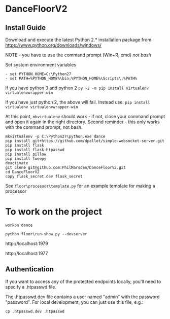 # DanceFloorV2

## Install Guide
Download and execute the latest Python 2.* installation package from https://www.python.org/downloads/windows/

NOTE - you have to use the command prompt (Win+R, cmd) *not bash*

Set system environment variables
```
- set PYTHON_HOME=C:\Python27
- set PATH=%PYTHON_HOME%\bin;%PYTHON_HOME%\Scripts\;%PATH%
```

If you have python 3 and python 2
```py -2 -m pip install virtualenv virtualenvwrapper-win```

If you have just python 2, the above will fail. Instead use:
```pip install virtualenv virtualenvwrapper-win```

At this point, `mkvirtualenv` should work - if not, close your command prompt and open it again in the right directory.
Second reminder - this only works with the command prompt, not bash.

```
mkvirtualenv -p C:\Python27\python.exe dance
pip install git+https://github.com/dpallot/simple-websocket-server.git
pip install flask
pip install flask-htpasswd
pip install pillow
pip install tweepy
deactivate
git clone git@github.com:PhilMarsden/DanceFloorV2.git
cd DanceFloorV2
copy flask_secret.dev flask_secret
```

See ``floor\processor\template.py`` for an example template for making a processor

# To work on the project
``workon dance``

``python floor\run-show.py --devserver``

http://localhost:1979

http://localhost:1977

## Authentication

If you want to access any of the protected endpoints locally, you'll need to specify a .htpasswd file.

The .htpasswd.dev file contains a user named "admin" with the password "password". For local development, you can just use this file, e.g.:

``cp .htpasswd.dev .htpasswd``
